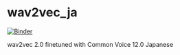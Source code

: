 # wav2vec_ja

[![Binder](https://mybinder.org/badge_logo.svg)](https://mybinder.org/v2/gh/kaiidams/wav2vec2_ja/main)

wav2vec 2.0 finetuned with Common Voice 12.0 Japanese
